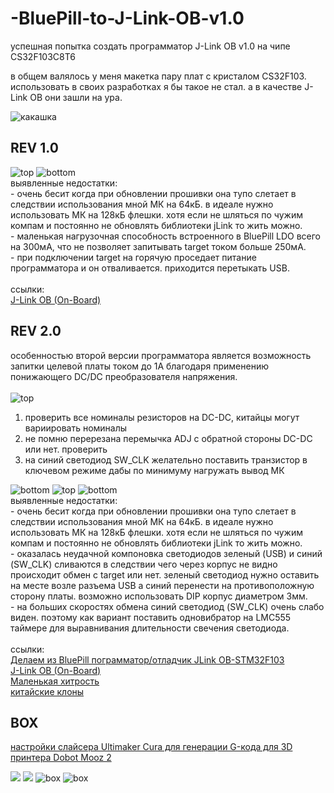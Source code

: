 # -BluePill-to-J-Link-OB-v1.0
успешная попытка создать программатор J-Link OB v1.0 на чипе CS32F103C8T6

в общем валялось у меня макетка пару плат с кристалом CS32F103. использовать в своих разработках я бы такое не стал. а в качестве J-Link OB они зашли на ура.

<img src="https://github.com/RusikOk/-BluePill-to-J-Link-OB-v1.0/blob/main/7_%D1%84%D0%BE%D1%82%D0%BE/rev%202.0/P01215-040605.jpg" alt="какашка"> 

<h2>REV 1.0</h2>

<img src="https://github.com/RusikOk/-BluePill-to-J-Link-OB-v1.0/blob/main/7_%D1%84%D0%BE%D1%82%D0%BE/rev%201.0/P01128-204354%20comment.jpg" alt="top"> 
<img src="https://github.com/RusikOk/-BluePill-to-J-Link-OB-v1.0/blob/main/7_%D1%84%D0%BE%D1%82%D0%BE/rev%201.0/P01128-204404%20comment.jpg" alt="bottom"> 
<br>
выявленные недостатки:<br>
- очень бесит когда при обновлении прошивки она тупо слетает в следствии использования мной МК на 64кБ. в идеале нужно использовать МК на 128кБ флешки. хотя если не шляться по чужим компам и постоянно не обновлять библиотеки jLink то жить можно.<br>
- маленькая нагрузочная способность встроенного в BluePill LDO всего на 300мА, что не позволяет запитывать target током больше 250мА.<br>
- при подключении target на горячую проседает питание программатора и он отваливается. приходится перетыкать USB.<br>
<br>
ссылки:<br>
<a href="http://forum.easyelectronics.ru/viewtopic.php?p=649897#p649897">J-Link OB (On-Board)</a><br>

<h2>REV 2.0</h2>

особенностью второй версии программатора является возможность запитки целевой платы током до 1А благодаря применению понижающего DC/DC преобразователя напряжения.<br>
<br>
<img src="https://github.com/RusikOk/-BluePill-to-J-Link-OB-v1.0/blob/main/7_%D1%84%D0%BE%D1%82%D0%BE/rev%202.0/P01215-040734%20comment.jpg" alt="top"> 
1) проверить все номиналы резисторов на DC-DC, китайцы могут вариировать номиналы<br>
2) не помню перерезана перемычка ADJ с обратной стороны DC-DC или нет. проверить<br>
3) на синий светодиод SW_CLK желательно поставить транзистор в ключевом режиме дабы по минимуму нагружать вывод МК<br>
<img src="https://github.com/RusikOk/-BluePill-to-J-Link-OB-v1.0/blob/main/7_%D1%84%D0%BE%D1%82%D0%BE/rev%202.0/P01215-040827%20comment.jpg" alt="bottom"> 
<img src="https://github.com/RusikOk/-BluePill-to-J-Link-OB-v1.0/blob/main/7_%D1%84%D0%BE%D1%82%D0%BE/rev%202.0/P10424-114441.jpg" alt="top"> 
<img src="https://github.com/RusikOk/-BluePill-to-J-Link-OB-v1.0/blob/main/7_%D1%84%D0%BE%D1%82%D0%BE/rev%202.0/P10424-114515.jpg" alt="bottom"> 
<br>
выявленные недостатки:<br>
- очень бесит когда при обновлении прошивки она тупо слетает в следствии использования мной МК на 64кБ. в идеале нужно использовать МК на 128кБ флешки. хотя если не шляться по чужим компам и постоянно не обновлять библиотеки jLink то жить можно.<br>
- оказалась неудачной компоновка светодиодов зеленый (USB) и синий (SW_CLK) сливаются в следствии чего через корпус не видно происходит обмен с target или нет. зеленый светодиод нужно оставить на месте возле разъема USB а синий перенести на противоположную сторону платы. возможно использовать DIP корпус диаметром 3мм.<br>
- на больших скоростях обмена синий светодиод (SW_CLK) очень слабо виден. поэтому как вариант поставить одновибратор на LMC555 таймере для выравнивания длительности свечения светодиода.<br>
<br>
ссылки:<br>
<a href="https://mysensors-rus.github.io/Blue-pill-to-JLink/">Делаем из BluePill пограмматор/отладчик JLink OB-STM32F103</a><br>
<a href="http://forum.easyelectronics.ru/viewtopic.php?p=650368#p650368">J-Link OB (On-Board)</a><br>
<a href="http://easyelectronics.ru/malenkaya-xitrost.html">Маленькая хитрость</a><br>
<a href="http://we.easyelectronics.ru/STM32/cs32f103c8t6-gd32f103cbt6-i-drugie-kitayskie-klony-stm32f103c8t6-i-stm32f030c8t6.html">китайские клоны</a><br>

<h2>BOX</h2>

<a href="https://github.com/RusikOk/-BluePill-to-J-Link-OB-v1.0/blob/main/6_3D%20%D0%BF%D0%B5%D1%87%D0%B0%D1%82%D1%8C/for%20Dobot%20Mooz%202%20-%20PLA.curaprofile">настройки слайсера Ultimaker Cura для генерации G-кода для 3D принтера Dobot Mooz 2</a>

<img src="https://github.com/RusikOk/-BluePill-to-J-Link-OB-v1.0/blob/main/5_SolidWorks2020/untitled.46.png"> 
<img src="https://github.com/RusikOk/-BluePill-to-J-Link-OB-v1.0/blob/main/5_SolidWorks2020/untitled.47_2.png"> 
<img src="https://github.com/RusikOk/-BluePill-to-J-Link-OB-v1.0/blob/main/7_%D1%84%D0%BE%D1%82%D0%BE/rev%202.0/P10424-124740.jpg" alt="box"> 
<img src="https://github.com/RusikOk/-BluePill-to-J-Link-OB-v1.0/blob/main/7_%D1%84%D0%BE%D1%82%D0%BE/rev%202.0/P10424-124813.jpg" alt="box">